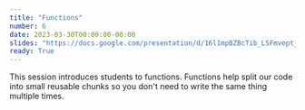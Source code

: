 ```yaml
---
title: "Functions"
number: 6
date: 2023-03-30T00:00:00-00:00
slides: "https://docs.google.com/presentation/d/16l1mpBZBcTib_LSFmveptj3jNI1sEyC8YxqyNcqUyts/edit?usp=sharing"
ready: True
---
```


This session introduces students to functions. Functions help split our code into small reusable chunks so you don't need to write the same thing multiple times.